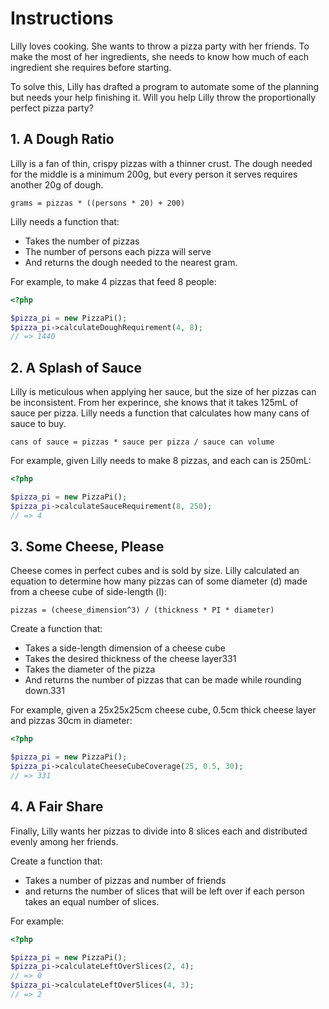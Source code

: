 # Instructions

Lilly loves cooking.
She wants to throw a pizza party with her friends.
To make the most of her ingredients, she needs to know how much of each ingredient she requires before starting.

To solve this, Lilly has drafted a program to automate some of the planning but needs your help finishing it.
Will you help Lilly throw the proportionally perfect pizza party?

## 1. A Dough Ratio

Lilly is a fan of thin, crispy pizzas with a thinner crust.
The dough needed for the middle is a minimum 200g, but every person it serves requires another 20g of dough.

`grams = pizzas * ((persons * 20) + 200)`

Lilly needs a function that:
* Takes the number of pizzas
* The number of persons each pizza will serve 
* And returns the dough needed to the nearest gram.

For example, to make 4 pizzas that feed 8 people:

```php
<?php

$pizza_pi = new PizzaPi();
$pizza_pi->calculateDoughRequirement(4, 8);
// => 1440
```

## 2. A Splash of Sauce

Lilly is meticulous when applying her sauce, but the size of her pizzas can be inconsistent.
From her experince, she knows that it takes 125mL of sauce per pizza.
Lilly needs a function that calculates how many cans of sauce to buy.

`cans of sauce = pizzas * sauce per pizza / sauce can volume`

For example, given Lilly needs to make 8 pizzas, and each can is 250mL:

```php
<?php

$pizza_pi = new PizzaPi();
$pizza_pi->calculateSauceRequirement(8, 250);
// => 4
```

## 3. Some Cheese, Please

Cheese comes in perfect cubes and is sold by size.
Lilly calculated an equation to determine how many pizzas can  of some diameter (d) made from a cheese cube of side-length (l):

`pizzas = (cheese_dimension^3) / (thickness * PI * diameter)`

Create a function that:
* Takes a side-length dimension of a cheese cube
* Takes the desired thickness of the cheese layer331
* Takes the diameter of the pizza
* And returns the number of pizzas that can be made while rounding down.331

For example, given a 25x25x25cm cheese cube, 0.5cm thick cheese layer and pizzas 30cm in diameter:

```php
<?php

$pizza_pi = new PizzaPi();
$pizza_pi->calculateCheeseCubeCoverage(25, 0.5, 30);
// => 331
```

## 4. A Fair Share

Finally, Lilly wants her pizzas to divide into 8 slices each and distributed evenly among her friends.

Create a function that:
* Takes a number of pizzas and number of friends
* and returns the number of slices that will be left over if each person takes an equal number of slices.

For example:

```php
<?php

$pizza_pi = new PizzaPi();
$pizza_pi->calculateLeftOverSlices(2, 4);
// => 0
$pizza_pi->calculateLeftOverSlices(4, 3);
// => 2
```
